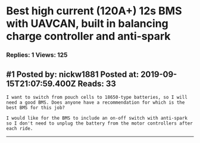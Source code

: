 # Best high current (120A+) 12s BMS with UAVCAN, built in balancing charge controller and anti-spark

### Replies: 1 Views: 125

## \#1 Posted by: nickw1881 Posted at: 2019-09-15T21:07:59.400Z Reads: 33

```
I want to switch from pouch cells to 18650-type batteries, so I will need a good BMS. Does anyone have a recommendation for which is the best BMS for this job? 

I would like for the BMS to include an on-off switch with anti-spark so I don't need to unplug the battery from the motor controllers after each ride.
```

---
